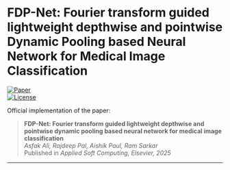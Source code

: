 # FDP-Net: Fourier transform guided lightweight depthwise and pointwise Dynamic Pooling based Neural Network for Medical Image Classification

[![Paper](https://img.shields.io/badge/Paper-Applied%20Soft%20Computing%202025-blue)](https://doi.org/10.1016/j.asoc.2025.113824)  
[![License](https://img.shields.io/badge/License-MIT-green.svg)](LICENSE)  

Official implementation of the paper:  
> **FDP-Net: Fourier transform guided lightweight depthwise and pointwise dynamic pooling based neural network for medical image classification**  
> *Asfak Ali, Rajdeep Pal, Aishik Paul, Ram Sarkar*  
> Published in *Applied Soft Computing, Elsevier, 2025*  

---
